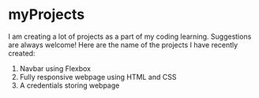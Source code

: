 # myProjects
I am creating a lot of projects as a part of my coding learning. Suggestions are always welcome!
Here are the name of the projects I have recently created:

1. Navbar using Flexbox
2. Fully responsive webpage using HTML and CSS
3. A credentials storing webpage
